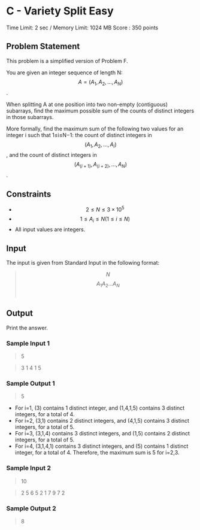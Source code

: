 # C - Variety Split Easy

Time Limit: 2 sec / Memory Limit: 1024 MB
Score : 350 points

## Problem Statement
This problem is a simplified version of Problem F.

You are given an integer sequence of length N: $$A=(A_1,A_2,…,A_N)$$.

When splitting A at one position into two non-empty (contiguous) subarrays, find the maximum possible sum of the counts of distinct integers in those subarrays.

More formally, find the maximum sum of the following two values for an integer i such that 1≤i≤N−1: the count of distinct integers in $$(A_1,A_2,…,A_i)$$, and the count of distinct integers in $$(A_(i+1),A_(i+2),…,A_N)$$.


## Constraints
* $$2≤N≤3×10^5$$
* $$1≤A_i≤N(1≤i≤N)$$
* All input values are integers.


## Input
The input is given from Standard Input in the following format:

> $$N$$
> $$A_1 A_2 … A_N$$
​
 
## Output
Print the answer.


### Sample Input 1
> 5

> 3 1 4 1 5

### Sample Output 1
> 5

* For i=1, (3) contains 1 distinct integer, and (1,4,1,5) contains 3 distinct integers, for a total of 4.
* For i=2, (3,1) contains 2 distinct integers, and (4,1,5) contains 3 distinct integers, for a total of 5.
* For i=3, (3,1,4) contains 3 distinct integers, and (1,5) contains 2 distinct integers, for a total of 5.
* For i=4, (3,1,4,1) contains 3 distinct integers, and (5) contains 1 distinct integer, for a total of 4.
Therefore, the maximum sum is 5 for i=2,3.

### Sample Input 2
> 10

> 2 5 6 5 2 1 7 9 7 2

### Sample Output 2
> 8